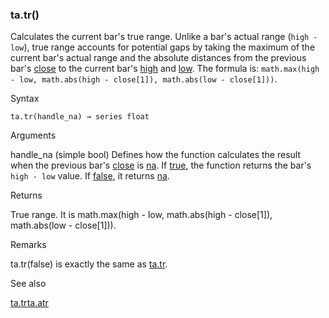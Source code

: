 ### ta.tr()

Calculates the current bar's true range. Unlike a bar's actual range (`high - low`), true range accounts for potential gaps by taking the maximum of the current bar's actual range and the absolute distances from the previous bar's [close](#var_close) to the current bar's [high](#var_high) and [low](#var_low). The formula is: `math.max(high - low, math.abs(high - close[1]), math.abs(low - close[1]))`.

Syntax

```
ta.tr(handle_na) → series float
```

Arguments

handle\_na (simple bool) Defines how the function calculates the result when the previous bar's [close](#var_close) is [na](#var_na). If [true](#const_true), the function returns the bar's `high - low` value. If [false](#const_false), it returns [na](#var_na).

Returns

True range. It is math.max(high - low, math.abs(high - close[1]), math.abs(low - close[1])).

Remarks

ta.tr(false) is exactly the same as [ta.tr](#var_ta.tr).

See also

[ta.tr](#var_ta.tr)[ta.atr](#fun_ta.atr)
